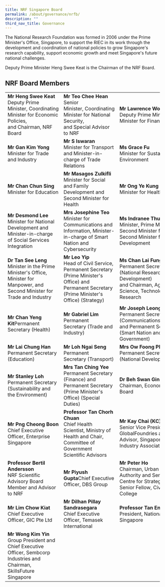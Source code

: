 ```yaml
---
title: NRF Singapore Board
permalink: /about/governance/nrfb/
description: ""
third_nav_title: Governance
---
```

The National Research Foundation was formed in 2006 under the Prime Minister's Office, Singapore, to support the RIEC in its work through the development and coordination of national policies to grow Singapore's research capability, support economic growth and meet Singapore's future national challenges.

Deputy Prime Minister Heng Swee Keat is the Chairman of the NRF Board.

## NRF Board Members ##



|  |  |  |
| -------- | -------- | -------- |
| **Mr Heng Swee Keat**<br>Deputy Prime Minister,&nbsp;Coordinating Minister for Economic Policies, and&nbsp;Chairman, NRF Board |**Mr Teo Chee Hean**<br>Senior Minister,&nbsp;Coordinating Minister&nbsp;for&nbsp;National Security, and&nbsp;Special&nbsp;Advisor to NRF | **Mr Lawrence Wong**<br>Deputy Prime Minister, and Minister for Finance
| **Mr Gan Kim Yong**<br>Minister for Trade and Industry | **Mr S Iswaran**<br>Minister for Transport and Minister-in-charge of Trade Relations |**Ms Grace Fu**<br>Minister for Sustainability and the Environment
| **Mr Chan Chun Sing**<br>Minister for Education | **Mr Masagos Zulkifli**<br>Minister for Social and Family Development and Second Minister for Health | **Mr Ong Ye Kung**<br>Minister for Health
| **Mr Desmond Lee**<br>Minister for National Development and Minister-in-charge of Social Services Integration | **Mrs Josephine Teo**<br>Minister for Communications and Information, Minister-in-charge of Smart Nation and Cybersecurity | **Ms Indranee Thurai Rajah**<br>Minister, Prime Minister’s office, Second Minister for Finance and Second Minister for National Development
|**Dr Tan See Leng**<br>Minister in the Prime Minister's Office, Minister for Manpower, and Second Minister for Trade and Industry | **Mr Leo Yip**<br>Head of Civil Service, Permanent&nbsp;Secretary (Prime&nbsp;Minister's Office) and Permanent Secretary (Prime&nbsp;Minister's Office) (Strategy) | **Ms Chan Lai Fung**<br>Permanent Secretary (National&nbsp;Research and Development) and&nbsp;Chairman,&nbsp;Agency for Science,&nbsp;Technology and Research
| **Mr Chan Yeng Kit**Permanent Secretary&nbsp;(Health) | **Mr Gabriel Lim**<br>Permanent Secretary&nbsp;(Trade&nbsp;and Industry) | **Mr Joseph Leong**<br>Permanent Secretary (Communications&nbsp;and&nbsp;Information) and&nbsp;Permanent Secretary (Smart&nbsp;Nation and Digital Government)
| **Mr Lai Chung Han**<br>Permanent Secretary (Education) | **Mr Loh Ngai Seng**<br>Permanent Secretary&nbsp;(Transport) | **Mrs Ow Foong Pheng**<br>Permanent Secretary (National&nbsp;Development) 
**Mr Stanley Loh**<br>Permanent Secretary (Sustainability and the Environment) | **Mrs Tan Ching Yee**<br>Permanent Secretary (Finance) and Permanent Secretary (Prime&nbsp;Minister's Office) (Special Duties) | **Dr Beh Swan Gin**<br>Chairman, Economic Development Board
|**Mr Png Cheong Boon**<br>Chief Executive Officer, Enterprise Singapore | **Professor Tan Chorh Chuan**<br>Chief Health Scientist, Ministry of Health and Chair, Committee of Government Scientific Advisors | **Mr&nbsp;Kay Chai (KC) Ang**<br>Senior Vice President, GlobalFoundries and Board Advisor, Singapore Semiconductor Industry Association
| **Professor Bertil Andersson**<br>NRF Scientific Advisory Board Member and Advisor to NRF | **Mr Piyush Gupta**Chief Executive Officer, DBS Group | **Mr Peter Ho**<br>Chairman, Urban Redevelopment Authority and Senior Advisor, Centre for Strategic Futures and Senior Fellow, Civil Service College
|**Mr Lim Chow Kiat**<br>Chief Executive Officer, GIC Pte Ltd  | **Mr Dilhan Pillay Sandrasegara**<br>Chief Executive Officer, Temasek International |**Professor&nbsp;Tan Eng Chye**<br>President, National University of Singapore
|**Mr Wong Kim Yin**<br>Group President and Chief Executive Officer, Sembcorp Industries and Chairman, SkillsFuture Singapore